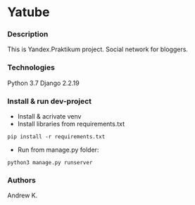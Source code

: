 # Yatube
### Description
This is Yandex.Praktikum project. Social network for bloggers.
### Technologies
Python 3.7
Django 2.2.19
### Install & run dev-project
- Install & acrivate venv
- Install libraries from requirements.txt
```
pip install -r requirements.txt
``` 
- Run from manage.py folder:
```
python3 manage.py runserver
```
### Authors
Andrew K.